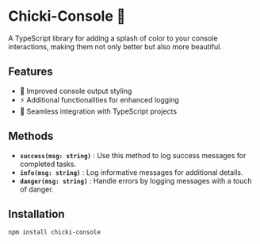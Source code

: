 # Chicki-Console 🚀

A TypeScript library for adding a splash of color to your console interactions, making them not only better but also more beautiful.

## Features

- 🎨 Improved console output styling
- ⚡️ Additional functionalities for enhanced logging
- 🚀 Seamless integration with TypeScript projects

## Methods

- **`success(msg: string)`** : Use this method to log success messages for completed tasks.
- **`info(msg: string)`** : Log informative messages for additional details.
- **`danger(msg: string)`** : Handle errors by logging messages with a touch of danger.

## Installation

```bash
npm install chicki-console

